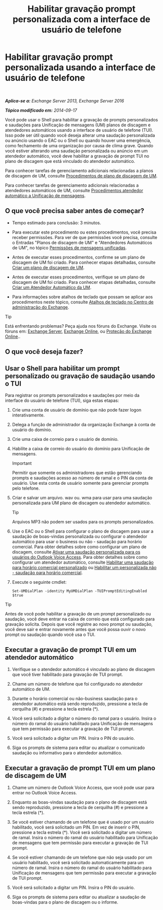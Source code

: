 ﻿---
title: 'Habilitar gravação prompt personalizada com a interface de usuário de telefone'
TOCTitle: Habilitar gravação prompt personalizada usando a interface de usuário de telefone
ms:assetid: f2e5c636-2be9-4d48-b5e7-37913ded62d1
ms:mtpsurl: https://technet.microsoft.com/pt-br/library/Bb691404(v=EXCHG.150)
ms:contentKeyID: 54651993
ms.date: 05/22/2018
mtps_version: v=EXCHG.150
ms.translationtype: MT
---

# Habilitar gravação prompt personalizada usando a interface de usuário de telefone

 

_**Aplica-se a:** Exchange Server 2013, Exchange Server 2016_

_**Tópico modificado em:** 2014-09-17_

Você pode usar o Shell para habilitar a gravação de prompts personalizados e saudações para Unificação de mensagens (UM) planos de discagem e atendedores automáticos usando a interface de usuário de telefone (TUI). Isso pode ser útil quando você deseja alterar uma saudação personalizada ou anúncio usando o EAC ou o Shell ou quando houver uma emergência, como fechamento de uma organização por causa de clima grave. Quando você estiver alterando uma saudação personalizada ou anúncio em um atendedor automático, você deve habilitar a gravação de prompt TUI no plano de discagem que está vinculado do atendedor automático.

Para conhecer tarefas de gerenciamento adicionais relacionadas a planos de discagem de UM, consulte [Procedimentos de plano de discagem de UM](um-dial-plan-procedures-exchange-2013-help.md).

Para conhecer tarefas de gerenciamento adicionais relacionadas a atendedores automáticos de UM, consulte [Procedimentos atendedor automático a Unificação de mensagens](um-auto-attendant-procedures-exchange-2013-help.md).

## O que você precisa saber antes de começar?

  - Tempo estimado para conclusão: 3 minutos.

  - Para executar este procedimento ou estes procedimentos, você precisa receber permissões. Para ver de que permissões você precisa, consulte o Entradas "Planos de discagem de UM" e "Atendedores Automáticos de UM", no tópico [Permissões de mensagens unificadas](unified-messaging-permissions-exchange-2013-help.md).

  - Antes de executar esses procedimentos, confirme se um plano de discagem de UM foi criado. Para conhecer etapas detalhadas, consulte [Criar um plano de discagem de UM](create-a-um-dial-plan-exchange-2013-help.md).

  - Antes de executar esses procedimentos, verifique se um plano de discagem de UM foi criado. Para conhecer etapas detalhadas, consulte [Criar um Atendedor Automático da UM](create-a-um-auto-attendant-exchange-2013-help.md).

  - Para informações sobre atalhos de teclado que possam se aplicar aos procedimentos neste tópico, consulte [Atalhos de teclado no Centro de administração do Exchange](keyboard-shortcuts-in-the-exchange-admin-center-exchange-online-protection-help.md).


> [!TIP]
> Está enfrentando problemas? Peça ajuda nos fóruns do Exchange. Visite os fóruns em: <A href="https://go.microsoft.com/fwlink/p/?linkid=60612">Exchange Server</A>, <A href="https://go.microsoft.com/fwlink/p/?linkid=267542">Exchange Online</A>, ou <A href="https://go.microsoft.com/fwlink/p/?linkid=285351">Proteção do Exchange Online</A>..



## O que você deseja fazer?

## Usar o Shell para habilitar um prompt personalizado ou gravação de saudação usando o TUI

Para registrar os prompts personalizados e saudações por meio da interface do usuário de telefone (TUI), siga estas etapas:

1.  Crie uma conta de usuário de domínio que não pode fazer logon interativamente.

2.  Delega a função de administrador da organização Exchange à conta de usuário do domínio.

3.  Crie uma caixa de correio para o usuário de domínio.

4.  Habilite a caixa de correio do usuário do domínio para Unificação de mensagens.
    

    > [!IMPORTANT]
    > Permitir que somente os administradores que estão gerenciando prompts e saudações acesso ao número de ramal e o PIN da conta de usuário. Use esta conta de usuário somente para gerenciar prompts pelo telefone.



5.  Criar e salvar um arquivo. wav ou. wma para usar para uma saudação personalizada para UM plano de discagem ou atendedor automático.
    

    > [!TIP]
    > Arquivos MP3 não podem ser usados para os prompts personalizados.



6.  Use o EAC ou o Shell para configurar o plano de discagem para usar a saudação de boas-vindas personalizada ou configurar o atendedor automático para usar o business ou não - saudação para horário comercial. Para obter detalhes sobre como configurar um plano de discagem, consulte [Ativar uma saudação personalizada para os usuários do Outlook Voice Access](enable-a-customized-greeting-for-outlook-voice-access-users-exchange-2013-help.md). Para obter detalhes sobre como configurar um atendedor automático, consulte [Habilitar uma saudação para horário comercial personalizado](enable-a-customized-business-hours-greeting-exchange-2013-help.md) ou [Habilitar um personalizada não - saudação para horário comercial](enable-a-customized-non-business-hours-greeting-exchange-2013-help.md).

7.  Execute o seguinte cmdlet:
    
        Set-UMDialPlan -identity MyUMDialPlan -TUIPromptEditingEnabled $true


> [!TIP]
> Antes de você pode habilitar a gravação de um prompt personalizado ou saudação, você deve entrar na caixa de correio que está configurado para gravação solicita. Depois que você registre ao novo prompt ou saudação, você deve sair e entrar novamente antes que você possa ouvir o novo prompt ou saudação quando você usa o TUI.



## Executar a gravação de prompt TUI em um atendedor automático

1.  Verifique se o atendedor automático é vinculado ao plano de discagem que você tiver habilitado para gravação de TUI prompt.

2.  Chame um número de telefone que foi configurado no atendedor automático de UM.

3.  Durante o horário comercial ou não-business saudação para o atendedor automático está sendo reproduzido, pressione a tecla de cerquilha (\#) e pressione a tecla estrela (\*).

4.  Você será solicitado a digitar o número do ramal para o usuário. Insira o número do ramal do usuário habilitado para Unificação de mensagens que tem permissão para executar a gravação de TUI prompt.

5.  Você será solicitado a digitar um PIN. Insira o PIN do usuário.

6.  Siga os prompts de sistema para editar ou atualizar o comunicado saudação ou informativo para o atendedor automático.

## Executar a gravação de prompt TUI em um plano de discagem de UM

1.  Chame um número de Outlook Voice Access, que você pode usar para entrar no Outlook Voice Access.

2.  Enquanto as boas-vindas saudação para o plano de discagem está sendo reproduzido, pressione a tecla de cerquilha (\#) e pressione a tecla estrela (\*).

3.  Se você estiver chamando de um telefone que é usado por um usuário habilitado, você será solicitado um PIN. Em vez de inserir o PIN, pressione a tecla estrela (\*). Você será solicitado a digitar um número de ramal. Insira o número do ramal do usuário habilitado para Unificação de mensagens que tem permissão para executar a gravação de TUI prompt.

4.  Se você estiver chamando de um telefone que não seja usado por um usuário habilitado, você será solicitado automaticamente para um número de ramal. Insira o número do ramal do usuário habilitado para Unificação de mensagens que tem permissão para executar a gravação de TUI prompt.

5.  Você será solicitado a digitar um PIN. Insira o PIN do usuário.

6.  Siga os prompts de sistema para editar ou atualizar a saudação de boas-vindas para o plano de discagem ou o informe.

